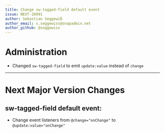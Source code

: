```yaml
---
title: Change sw-tagged-field default event
issue: NEXT-28991
author: Sebastian Seggewiß
author_email: s.seggewiss@snapadmin.net
author_github: @seggewiss
---
```

# Administration
* Changed `sw-tagged-field` to emit `update:value` instead of `change`
___
# Next Major Version Changes
## sw-tagged-field default event:
* Change event listeners from `@change="onChange"` to `@update:value="onChange"`
